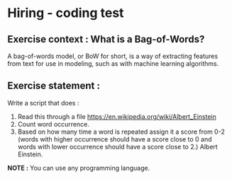 # Hiring - coding test

## Exercise context :  What is a Bag-of-Words?

A bag-of-words model, or BoW for short, is a way of extracting features from text for use in modeling, such as with machine learning algorithms.

## Exercise statement :

Write a script that does :

1. Read this through a file https://en.wikipedia.org/wiki/Albert_Einstein
2. Count word occurrence.
3. Based on how many time a word is repeated assign it a score from 0-2 (words with higher occurrence should have a score close to 0 and words with lower occurrence should have a score close to 2.)
Albert Einstein.

**NOTE :** You can use any programming language.